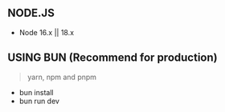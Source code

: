 ## NODE.JS

- Node 16.x || 18.x

## USING BUN (Recommend for production)

> yarn, npm and pnpm

- bun install
- bun run dev
